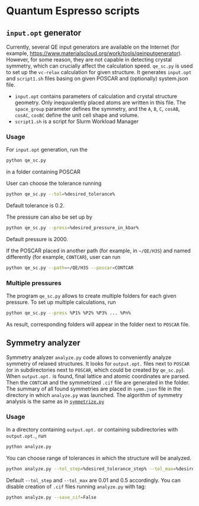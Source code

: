 # Quantum Espresso scripts

## `input.opt` generator

Currently, several QE input generators are available on the Internet (for example, https://www.materialscloud.org/work/tools/qeinputgenerator). However, for some reason, they are not capable in detecting crystal symmetry, which can crucially affect the calculation speed.
`qe_sc.py` is used to set up the `vc-relax` calculation for given structure. It generates `input.opt` and `script1.sh` files basing on given POSCAR and (optionally) system.json file. 
* `input.opt` contains parameters of calculation and crystal structure geometry. Only inequvalently placed atoms are written in this file. The `space_group` parameter defines the symmetry, and the `A`, `B`, `C`, `cosAB`, `cosAC`, `cosBC` define the unit cell shape and volume. 
* `script1.sh` is a script for Slurm Workload Manager

### Usage

For `input.opt` generation, run the 
```bash
python qe_sc.py
```
in a folder containing POSCAR

User can choose the tolerance running 
```bash
python qe_sc.py --tol=%desired_tolerance%
```
Default tolerance is 0.2.

The pressure can also be set up by
```bash
python qe_sc.py --press=%desired_pressure_in_kbar%
```
Default pressure is 2000.

If the POSCAR placed in another path (for example, in `~/QE/H3S`) and named differently (for example, `CONTCAR`), user can run
```bash
python qe_sc.py --path=~/QE/H3S --poscar=CONTCAR
```

### Multiple pressures

The program `qe_sc.py` allows to create multiple folders for each given pressure. To set up multiple calculations, run
```bash
python qe_sc.py --press %P1% %P2% %P3% ... %Pn% 
```
As result, corresponding folders will appear in the folder next to `POSCAR` file.

## Symmetry analyzer

Symmetry analyzer `analyze.py` code allows to conveniently analyze symmetry of relaxed structures. It looks for `output.opt.` files next to `POSCAR` (or in subdirectories next to `POSCAR`, which could be created by `qe_sc.py`). When `output.opt.` is found, final lattice and atomic coordinates are parsed. Then the `CONTCAR` and the symmetrized `.cif` file are generated in the folder. The summary of all found symmetries are placed in `symm.json` file in the directory in which `analyze.py` was launched.
The algorithm of symmetry analysis is the same as in [`symmetrize.py`](https://github.com/GitGreg228/cms-scripts/tree/main/vasp-scripts)

### Usage

In a directory containing `output.opt.` or containing subdirectories with `output.opt.`, run
```bash
python analyze.py
```
You can choose range of tolerances in which the structure will be analyzed.
```bash
python analyze.py --tol_step=%desired_tolerance_step% --tol_max=%desired_max_tolerance%
```
Default `--tol_step` and `--tol_max` are 0.01 and 0.5 accordingly.
You can disable creation of `.cif` files running `analyze.py` with tag:
```bash
python analyze.py --save_cif=False
```
